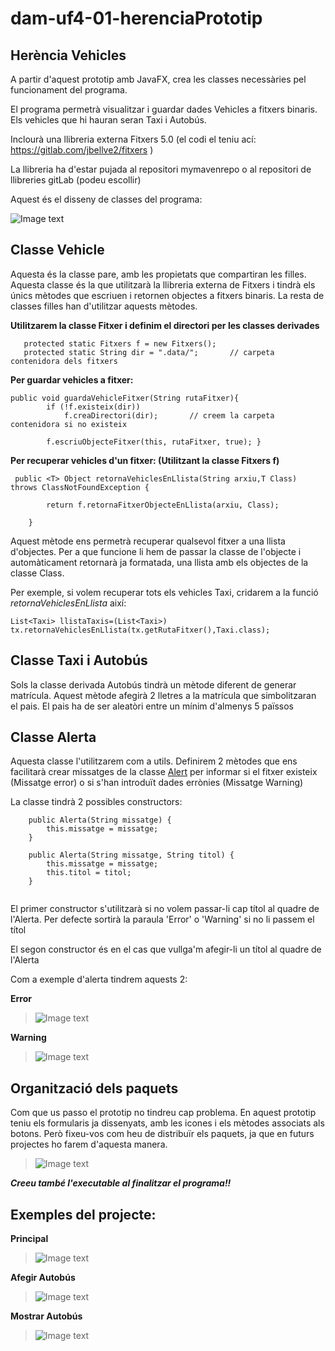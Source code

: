 # dam-uf4-01-herenciaPrototip



## Herència Vehicles

A partir d'aquest prototip amb JavaFX, crea les classes necessàries pel funcionament del programa.

El programa permetrà visualitzar i guardar dades Vehicles a fitxers binaris. Els vehicles que hi hauran seran Taxi i Autobús.

Inclourà una llibreria externa Fitxers 5.0 (el codi el teniu ací: https://gitlab.com/jbellve2/fitxers )

La llibreria ha d'estar pujada al repositori mymavenrepo o al repositori de llibreries gitLab (podeu escollir)

Aquest és el disseny de classes del programa:


![Image text](https://gitlab.com/jbellve2/dam-uf4-01herenciaprototip/-/raw/master/imatges/herenciaVehicles.png)




## Classe Vehicle

Aquesta és la classe pare, amb les propietats que compartiran les filles. 
Aquesta classe és la que utilitzarà la llibreria externa de Fitxers i tindrà els únics mètodes que escriuen i retornen objectes a fitxers binaris. La resta de classes filles han d'utilitzar aquests mètodes.

**Utilitzarem la classe Fitxer i definim el directori per les classes derivades**

```
   protected static Fitxers f = new Fitxers();
   protected static String dir = ".data/";       // carpeta contenidora dels fitxers

```


**Per guardar vehicles a fitxer:**
```
public void guardaVehicleFitxer(String rutaFitxer){ 
        if (!f.existeix(dir))
            f.creaDirectori(dir);       // creem la carpeta contenidora si no existeix

        f.escriuObjecteFitxer(this, rutaFitxer, true); } 

```



**Per recuperar vehicles d'un fitxer: (Utilitzant la classe Fitxers f)**
```
 public <T> Object retornaVehiclesEnLlista(String arxiu,T Class) throws ClassNotFoundException {

        return f.retornaFitxerObjecteEnLlista(arxiu, Class);

    }

```

Aquest mètode ens permetrà recuperar qualsevol fitxer a una llista d'objectes.
Per a que funcione li hem de passar la classe de l'objecte i automàticament retornarà ja formatada, una llista amb els objectes de la classe Class.

Per exemple, si volem recuperar tots els vehicles Taxi, cridarem a la funció _retornaVehiclesEnLlista_ així:
```
List<Taxi> llistaTaxis=(List<Taxi>) tx.retornaVehiclesEnLlista(tx.getRutaFitxer(),Taxi.class);

```


## Classe Taxi i Autobús

Sols la classe derivada Autobús tindrà un mètode diferent de generar matrícula. Aquest mètode afegirà 2 lletres a la matrícula que simbolitzaran el pais. El pais ha de ser aleatòri entre un mínim d'almenys 5 païssos


## Classe Alerta

Aquesta classe l'utilitzarem com a utils. Definirem 2 mètodes que ens facilitarà crear missatges de la classe [Alert](https://openjfx.io/javadoc/11/javafx.controls/javafx/scene/control/Alert.html) per informar si el fitxer existeix (Missatge error) o si s'han introduït dades errònies (Missatge Warning)

La classe tindrà 2 possibles constructors:

```
    public Alerta(String missatge) {
        this.missatge = missatge;
    }

    public Alerta(String missatge, String titol) {
        this.missatge = missatge;
        this.titol = titol;
    }


```
El primer constructor s'utilitzarà si no volem passar-li cap títol al quadre de l'Alerta. Per defecte sortirà la paraula 'Error' o 'Warning' si no li passem el títol

El segon constructor és en el cas que vullga'm afegir-li un títol al quadre de l'Alerta

Com a exemple d'alerta tindrem aquests 2:

**Error**

> ![Image text](https://gitlab.com/jbellve2/dam-uf4-01herenciaprototip/-/raw/master/imatges/alertaError.png)


**Warning**

> ![Image text](https://gitlab.com/jbellve2/dam-uf4-01herenciaprototip/-/raw/master/imatges/alertaWarning.png)



## Organització dels paquets

Com que us passo el prototip no tindreu cap problema. En aquest prototip teniu els formularis ja dissenyats, amb les icones i els mètodes associats als botons. Però fixeu-vos com heu de distribuïr els paquets, ja que en futurs projectes ho farem d'aquesta manera.


> ![Image text](https://gitlab.com/jbellve2/dam-uf4-01herenciaprototip/-/raw/master/imatges/organitzPaquets.png)


**_Creeu també l'executable al finalitzar el programa!!_**


## Exemples del projecte:

**Principal**

> ![Image text](https://gitlab.com/jbellve2/dam-uf4-01herenciaprototip/-/raw/master/imatges/vehiclesPrincipal.png)

**Afegir Autobús**

> ![Image text](https://gitlab.com/jbellve2/dam-uf4-01herenciaprototip/-/raw/master/imatges/AfegirAutobus.png)
> 



**Mostrar Autobús**

> ![Image text](https://gitlab.com/jbellve2/dam-uf4-01herenciaprototip/-/raw/master/imatges/llistatAutobusos.png)
